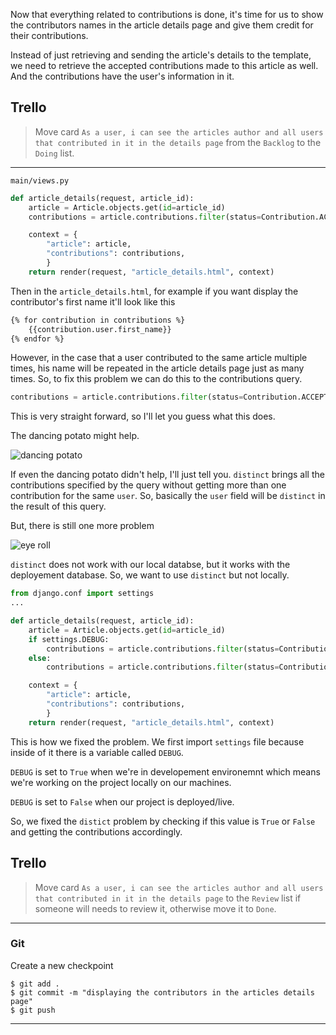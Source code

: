 Now that everything related to contributions is done, it's time for us to show the contributors names in the article details page and give them credit for their contributions.

Instead of just retrieving and sending the article's details to the template, we need to retrieve the accepted contributions made to this article as well. And the contributions have the user's information in it.

## Trello
> Move card `As a user, i can see the articles author and all users that contributed in it in the details page` from the `Backlog` to the `Doing` list.
___

`main/views.py`
```python
def article_details(request, article_id):
	article = Article.objects.get(id=article_id)
	contributions = article.contributions.filter(status=Contribution.ACCEPTED)

	context = {
		"article": article,
		"contributions": contributions,
		}
	return render(request, "article_details.html", context)
```

Then in the `article_details.html`, for example if you want display the contributor's first name it'll look like this
```html
{% for contribution in contributions %}
	{{contribution.user.first_name}}
{% endfor %}
```

However, in the case that a user contributed to the same article multiple times, his name will be repeated in the article details page just as many times. So, to fix this problem we can do this to the contributions query.

```python
contributions = article.contributions.filter(status=Contribution.ACCEPTED).distinct('user')
```

This is very straight forward, so I'll let you guess what this does. 

The dancing potato might help.

![dancing potato](https://media1.tenor.com/images/61497871ab091f01703a3f1a624fb3c4/tenor.gif?itemid=11684043)

If even the dancing potato didn't help, I'll just tell you. `distinct` brings all the contributions specified by the query without getting more than one contribution for the same `user`. So, basically the `user` field will be `distinct` in the result of this query.

But, there is still one more problem 

![eye roll](https://media.giphy.com/media/h5YJdPfkSbcRO/giphy.gif)

`distinct` does not work with our local databse, but it works with the deployement database. So, we want to use `distinct` but not locally.

```python
from django.conf import settings
...

def article_details(request, article_id):
	article = Article.objects.get(id=article_id)
	if settings.DEBUG:
		contributions = article.contributions.filter(status=Contribution.ACCEPTED)
	else:
		contributions = article.contributions.filter(status=Contribution.ACCEPTED).distinct('user')

	context = {
		"article": article,
		"contributions": contributions,
		}
	return render(request, "article_details.html", context)
```

This is how we fixed the problem. We first import `settings` file because inside of it there is a variable called `DEBUG`.

`DEBUG` is set to `True` when we're in developement environemnt which means we're working on the project locally on our machines.

`DEBUG` is set to `False` when our project is deployed/live.

So, we fixed the `distict` problem by checking if this value is `True` or `False` and getting the contributions accordingly.

## Trello

> Move card `As a user, i can see the articles author and all users that contributed in it in the details page` to the `Review` list if someone will needs to review it, otherwise move it to `Done`.
___

### Git

Create a new checkpoint

```shell
$ git add .
$ git commit -m "displaying the contributors in the articles details page"
$ git push
```
___